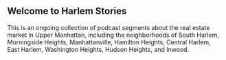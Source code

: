 ## Welcome to Harlem Stories

This is an ongoing collection of podcast segments about the real estate market in Upper Manhattan, including the neighborhoods of South Harlem, Morningside Heights, Manhattanville, Hamilton Heights, Central Harlem, East Harlem, Washington Heights, Hudson Heights, and Inwood.


